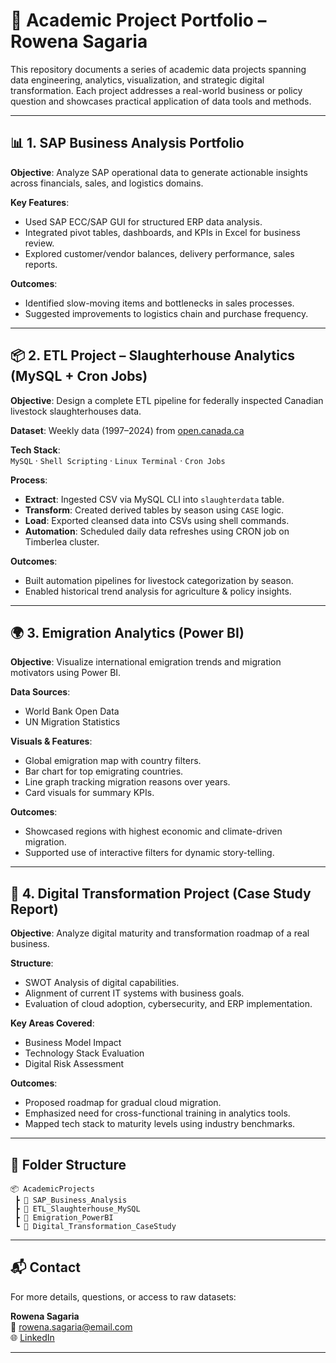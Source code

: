 # 📘 Academic Project Portfolio – Rowena Sagaria

This repository documents a series of academic data projects spanning data engineering, analytics, visualization, and strategic digital transformation. Each project addresses a real-world business or policy question and showcases practical application of data tools and methods.

---

## 📊 1. SAP Business Analysis Portfolio

**Objective**: Analyze SAP operational data to generate actionable insights across financials, sales, and logistics domains.

**Key Features**:
- Used SAP ECC/SAP GUI for structured ERP data analysis.
- Integrated pivot tables, dashboards, and KPIs in Excel for business review.
- Explored customer/vendor balances, delivery performance, sales reports.

**Outcomes**:
- Identified slow-moving items and bottlenecks in sales processes.
- Suggested improvements to logistics chain and purchase frequency.

---

## 📦 2. ETL Project – Slaughterhouse Analytics (MySQL + Cron Jobs)

**Objective**: Design a complete ETL pipeline for federally inspected Canadian livestock slaughterhouses data.

**Dataset**: Weekly data (1997–2024) from [open.canada.ca](https://open.canada.ca/data/en/dataset/3c981dfe-30ac-44cb-b9a3-0fb450913d1b)

**Tech Stack**:  
`MySQL` · `Shell Scripting` · `Linux Terminal` · `Cron Jobs`

**Process**:
- **Extract**: Ingested CSV via MySQL CLI into `slaughterdata` table.
- **Transform**: Created derived tables by season using `CASE` logic.
- **Load**: Exported cleansed data into CSVs using shell commands.
- **Automation**: Scheduled daily data refreshes using CRON job on Timberlea cluster.

**Outcomes**:
- Built automation pipelines for livestock categorization by season.
- Enabled historical trend analysis for agriculture & policy insights.

---

## 🌍 3. Emigration Analytics (Power BI)

**Objective**: Visualize international emigration trends and migration motivators using Power BI.

**Data Sources**:
- World Bank Open Data
- UN Migration Statistics

**Visuals & Features**:
- Global emigration map with country filters.
- Bar chart for top emigrating countries.
- Line graph tracking migration reasons over years.
- Card visuals for summary KPIs.

**Outcomes**:
- Showcased regions with highest economic and climate-driven migration.
- Supported use of interactive filters for dynamic story-telling.

---

## 🧭 4. Digital Transformation Project (Case Study Report)

**Objective**: Analyze digital maturity and transformation roadmap of a real business.

**Structure**:
- SWOT Analysis of digital capabilities.
- Alignment of current IT systems with business goals.
- Evaluation of cloud adoption, cybersecurity, and ERP implementation.

**Key Areas Covered**:
- Business Model Impact
- Technology Stack Evaluation
- Digital Risk Assessment

**Outcomes**:
- Proposed roadmap for gradual cloud migration.
- Emphasized need for cross-functional training in analytics tools.
- Mapped tech stack to maturity levels using industry benchmarks.

---

## 📁 Folder Structure

```
📦 AcademicProjects
 ┣ 📁 SAP_Business_Analysis
 ┣ 📁 ETL_Slaughterhouse_MySQL
 ┣ 📁 Emigration_PowerBI
 ┗ 📁 Digital_Transformation_CaseStudy
```

---

## 📬 Contact

For more details, questions, or access to raw datasets:

**Rowena Sagaria**  
📧 rowena.sagaria@email.com  
🌐 [LinkedIn](https://www.linkedin.com/in/rowenasagaria)

---
